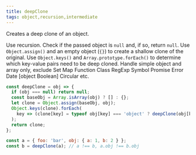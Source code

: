 ```yaml
---
title: deepClone
tags: object,recursion,intermediate
---
```


Creates a deep clone of an object.

Use recursion.
Check if the passed object is `null` and, if so, return `null`.
Use `Object.assign()` and an empty object (`{}`) to create a shallow clone of the original.
Use `Object.keys()` and `Array.prototype.forEach()` to determine which key-value pairs need to be deep cloned.
Handle simple object and array only, exclude Set Map Function Class RegExp Symbol Promise Error Date [object Boolean] Circular etc.
```js
const deepClone = obj => {
  if (obj === null) return null;
  const baseObj = Array.isArray(obj) ? [] : {};
  let clone = Object.assign(baseObj, obj);
  Object.keys(clone).forEach(
    key => (clone[key] = typeof obj[key] === 'object' ? deepClone(obj[key]) : obj[key])
  );
  return clone;
};
```

```js
const a = { foo: 'bar', obj: { a: 1, b: 2 } };
const b = deepClone(a); // a !== b, a.obj !== b.obj
```